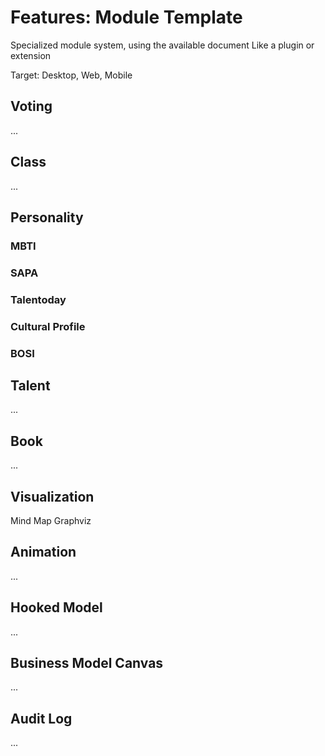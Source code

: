 Features: Module Template
=========================

Specialized module system, using the available document
Like a plugin or extension

Target: Desktop, Web, Mobile

Voting
------

...

Class
-----

...

Personality
-----------

### MBTI
### SAPA
### Talentoday
### Cultural Profile
### BOSI

Talent
------

...

Book
----

...

Visualization
-------------

Mind Map
Graphviz

Animation
---------

...

Hooked Model
------------

...

Business Model Canvas
---------------------

...

Audit Log
---------

...


